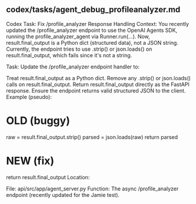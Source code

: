 ## codex/tasks/agent_debug_profileanalyzer.md

Codex Task: Fix /profile_analyzer Response Handling
Context:
You recently updated the /profile_analyzer endpoint to use the OpenAI Agents SDK, running the profile_analyzer_agent via Runner.run(...).
Now, result.final_output is a Python dict (structured data), not a JSON string.
Currently, the endpoint tries to use .strip() or json.loads() on result.final_output, which fails since it's not a string.

Task:
Update the /profile_analyzer endpoint handler to:

Treat result.final_output as a Python dict.
Remove any .strip() or json.loads() calls on result.final_output.
Return result.final_output directly as the FastAPI response.
Ensure the endpoint returns valid structured JSON to the client.
Example (pseudo):

# OLD (buggy)
raw = result.final_output.strip()
parsed = json.loads(raw)
return parsed

# NEW (fix)
return result.final_output
Location:

File: api/src/app/agent_server.py
Function: The async /profile_analyzer endpoint (recently updated for the Jamie test).
